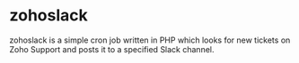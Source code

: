 # zohoslack
zohoslack is a simple cron job written in PHP which looks for new tickets on Zoho Support and posts it to a specified Slack channel.
